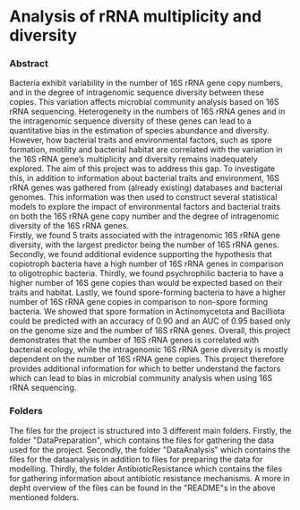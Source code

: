 # Analysis of rRNA multiplicity and diversity
### Abstract
Bacteria exhibit variability in the number of 16S rRNA gene copy numbers, and in the degree
of intragenomic sequence diversity between these copies. This variation affects microbial
community analysis based on 16S rRNA sequencing. Heterogeneity in the numbers of 16S
rRNA genes and in the intragenomic sequence diversity of these genes can lead to a
quantitative bias in the estimation of species abundance and diversity.  
However, how bacterial traits and environmental factors, such as spore formation, motility 
and bacterial habitat are correlated with the variation in the 16S rRNA gene’s multiplicity and 
diversity remains inadequately explored. The aim of this project was to address this gap. 
To investigate this, in addition to information about bacterial traits and environment, 16S 
rRNA genes was gathered from (already existing) databases and bacterial genomes. This 
information was then used to construct several statistical models to explore the impact of 
environmental factors and bacterial traits on both the 16S rRNA gene copy number and the 
degree of intragenomic diversity of the 16S rRNA genes.   
Firstly, we found 5 traits associated with the intragenomic 16S rRNA gene diversity, with the 
largest predictor being the number of 16S rRNA genes. Secondly, we found additional 
evidence supporting the hypothesis that copiotroph bacteria have a high number of 16S rRNA 
genes in comparison to oligotrophic bacteria. Thirdly, we found psychrophilic bacteria to 
have a higher number of 16S gene copies than would be expected based on their traits and 
habitat. Lastly, we found spore-forming bacteria to have a higher number of 16S rRNA gene 
copies in comparison to non-spore forming bacteria. We showed that spore formation in 
Actinomycetota and Bacilliota could be predicted with an accuracy of 0.90 and an AUC of 
0.95 based only on the genome size and the number of 16S rRNA genes. Overall, this project 
demonstrates that the number of 16S rRNA genes is correlated with bacterial ecology, while 
the intragenomic 16S rRNA gene diversity is mostly dependent on the number of 16S rRNA 
gene copies. This project therefore provides additional information for which to better 
understand the factors which can lead to bias in microbial community analysis when using 
16S rRNA sequencing.

### Folders
The files for the project is structured into 3 different main folders. Firstly, the folder "DataPreparation", which contains the files for gathering the data used for the project. Secondly, the folder "DataAnalysis" which contains the files for the dataanalysis in addition to files for preparing the data for modelling. Thirdly, the folder AntibioticResistance which contains the files for gathering information about antibiotic resistance mechanisms. A more in depht overview of the files can be found in the "README"s in the above mentioned folders.
